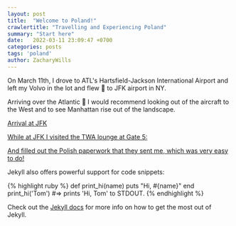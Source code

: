 ```yaml
---
layout: post
title:  "Welcome to Poland!"
crawlertitle: "Travelling and Experiencing Poland"
summary: "Start here"
date:   2022-03-11 23:09:47 +0700
categories: posts
tags: 'poland'
author: ZacharyWills
---
```


On March 11th, I drove to ATL's Hartsfield-Jackson International Airport and left my Volvo in the lot and flew :flight_departure: to JFK airport in NY. 

Arriving over the Atlantic :ocean: I would recommend looking out of the aircraft to the West and to see Manhattan rise out of the landscape. 

[Arrival at JFK](/assets/images/jfk_landing.JPEG)

[While at JFK I visited the TWA lounge at Gate 5:](/assets/images/twa.JPEG)

[And filled out the Polish paperwork that they sent me, which was very easy to do!](/assets/images/polish_PLF.jpeg)

Jekyll also offers powerful support for code snippets:

{% highlight ruby %}
def print_hi(name)
  puts "Hi, #{name}"
end
print_hi('Tom')
#=> prints 'Hi, Tom' to STDOUT.
{% endhighlight %}

Check out the [Jekyll docs][jekyll-docs] for more info on how to get the most out of Jekyll.

[jekyll-docs]: http://jekyllrb.com/docs/home
